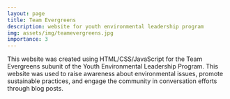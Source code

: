 ```yaml
---
layout: page
title: Team Evergreens
description: website for youth environmental leadership program
img: assets/img/teamevergreens.jpg
importance: 3
---
```


This website was created using HTML/CSS/JavaScript for the Team Evergreens subunit of the Youth Environmental Leadership Program. This website was used to raise awareness about environmental issues, promote sustainable practices, and engage the community in conversation efforts through blog posts.
